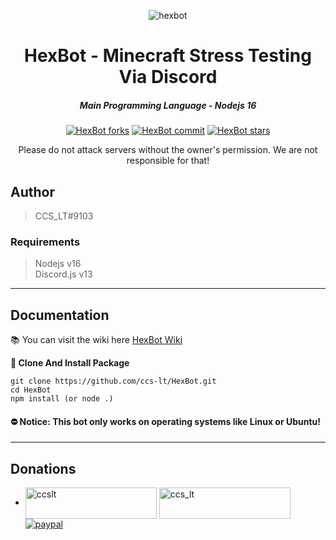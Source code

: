 <p align="center"><img src="https://i.imgur.com/bAfTdtk.png" alt="hexbot"></p>

<h1 align="center">HexBot - Minecraft Stress Testing Via Discord</h1>
<em><h5 align="center">Main Programming Language - Nodejs 16</h5></em>

<p align="center">
<a href="#"><img alt="HexBot forks" src="https://img.shields.io/github/forks/ccs-lt/HexBot?style=for-the-badge&logo=CurseForge&color=#12FFC6"></a>
<a href="#"><img alt="HexBot commit" src="https://img.shields.io/github/last-commit/ccs-lt/HexBot/main?style=for-the-badge&logo=github&color=red"></a>
<a href="#"><img alt="HexBot stars" src="https://img.shields.io/github/stars/ccs-lt/HexBot?style=for-the-badge&color=blue&logo=stripe"></a>

<p align="center">Please do not attack servers without the owner's permission. We are not responsible for that!</p>

## Author
> CCS_LT#9103

### Requirements
> Nodejs v16<br/>
> Discord.js v13

---  
## Documentation
  
📚 You can visit the wiki here [HexBot Wiki](https://github.com/ccs-lt/HexBot/wiki)

**🔨 Clone And Install Package**
```
git clone https://github.com/ccs-lt/HexBot.git
cd HexBot
npm install (or node .)
```
<h4>⛔ Notice: This bot only works on operating systems like Linux or Ubuntu!</h4>

---

## Donations
* <p><a href="https://www.buymeacoffee.com/ccslt">  <img align="center" src="https://cdn.buymeacoffee.com/buttons/v2/default-yellow.png" height="50" width="210" alt="ccslt" /></a>
  <a href="https://ko-fi.com/ccs_lt"> <img align="center" src="https://cdn.ko-fi.com/cdn/kofi3.png?v=3" height="50" width="210" alt="ccs_lt" /></a>
  <a href="https://www.paypal.me/lamtin0106"> <img align="center" alt="paypal" src="https://i.imgur.com/8hCz2Y2.png"></a>
  </p>
  <br>
<br>
